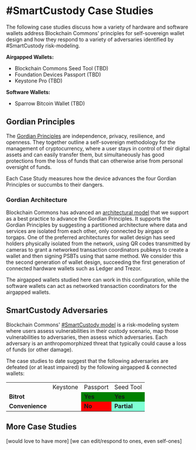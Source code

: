 # #SmartCustody Case Studies

The following case studies discuss how a variety of hardware and software wallets address Blockchain Commons' principles for self-sovereign wallet design and how they respond to a variety of adversaries identified by #SmartCustody risk-modeling.

**Airgapped Wallets:**

* Blockchain Commons Seed Tool (TBD)
* Foundation Devices Passport (TBD)
* Keystone Pro (TBD)

**Software Wallets:**

* Sparrow Bitcoin Wallet (TBD)

## Gordian Principles

The [Gordian Principles](https://github.com/BlockchainCommons/Gordian#gordian-principles) are independence, privacy, resilience, and openness. They together outline a self-sovereign methodology for the management of cryptocurrency, where a user stays in control of their digital assets and can easily transfer them, but simultaneously has good protections from the loss of funds that can otherwise arise from personal oversight of funds. 

Each Case Study measures how the device advances the four Gordian Principles or succumbs to their dangers.

### Gordian Architecture

Blockchain Commons has advanced an [architectural model](https://github.com/BlockchainCommons/Gordian#overview-gordian-architectural-model) that we support as a best practice to advance the Gordian Principles. It supports the Gordian Principles by suggesting a partitioned architecture where data and services are isolated from each other, only connected by airgaps or torgaps. One of the preferred architectures for wallet design has seed holders physically isolated from the network, using QR codes transmitted by cameras to grant a networked transaction coordinators pubkeys to create a wallet and then signing PSBTs using that same method. We consider this the second generation of wallet design, succeeding the first generation of connected hardware wallets such as Ledger and Trezor.

The airgapped wallets studied here can work in this configuration, while the software wallets can act as networked transaction coordinators for the airgapped wallets.

## SmartCustody Adversaries

Blockchain Commons' [#SmartCustody model](https://github.com/BlockchainCommons/SmartCustody/blob/master/README.md) is a risk-modeling system where users assess vulnerabilities in their custody scenario, map those vulnerabilities to adversaries, then assess which adversaries. Each adversary is an anthropomorphized threat that typically could cause a loss of funds (or other damage).

The case studies to date suggest that the following adversaries are defeated (or at least impaired) by the following airgapped & connected wallets:

<table>
  <tr>
    <td></td>
    <td>Keystone</td>
    <td>Passport</td>
    <td>Seed Tool</td>
  </tr>
  <tr>
    <td><b>Bitrot</b></td>
    <td></td>
    <td style="background: green"><b>Yes</b></td>
    <td style="background: green"><b>Yes</b></td>
  </tr>
  <tr>
    <td><b>Convenience</b></td>
    <td></td>
    <td style="background: red"><b>No</b></td>
    <td style="background: aquamarine"><b>Partial</b></td>
  </tr>    
</table>

## More Case Studies

[would love to have more]
[we can edit/respond to ones, even self-ones]

